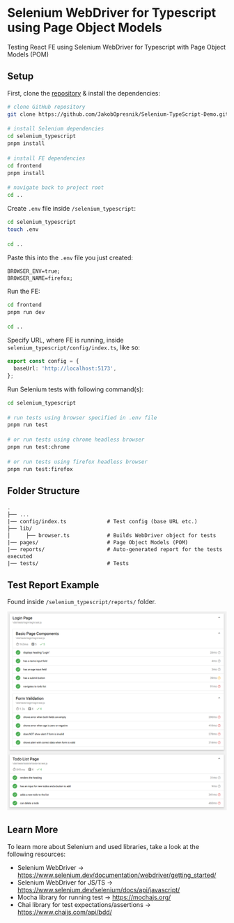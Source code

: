 # Selenium WebDriver for Typescript using Page Object Models

Testing React FE using Selenium WebDriver for Typescript with Page Object Models (POM)

## Setup

First, clone the [repository](https://github.com/JakobOpresnik/Selenium-TypeScript-Demo.git) & install the dependencies:

```bash
# clone GitHub repository
git clone https://github.com/JakobOpresnik/Selenium-TypeScript-Demo.git

# install Selenium dependencies
cd selenium_typescript
pnpm install

# install FE dependencies
cd frontend
pnpm install

# navigate back to project root
cd ..
```

Create `.env` file inside `/selenium_typescript`:

```bash
cd selenium_typescript
touch .env

cd ..
```

Paste this into the `.env` file you just created:

```env
BROWSER_ENV=true;
BROWSER_NAME=firefox;
```

Run the FE:

```bash
cd frontend
pnpm run dev

cd ..
```

Specify URL, where FE is running, inside `selenium_typescript/config/index.ts`, like so:

```ts
export const config = {
  baseUrl: 'http://localhost:5173',
};
```

Run Selenium tests with following command(s):

```bash
cd selenium_typescript

# run tests using browser specified in .env file
pnpm run test

# or run tests using chrome headless browser
pnpm run test:chrome

# or run tests using firefox headless browser
pnpm run test:firefox
```

## Folder Structure

```text
.
├── ...
|── config/index.ts             # Test config (base URL etc.)
├── lib/
│     ├── browser.ts            # Builds WebDriver object for tests
|── pages/                      # Page Object Models (POM)
|── reports/                    # Auto-generated report for the tests executed
|── tests/                      # Tests
```

## Test Report Example

Found inside `/selenium_typescript/reports/` folder.

![Test report example](images/test_report_example.PNG)

## Learn More

To learn more about Selenium and used libraries, take a look at the following resources:

- Selenium WebDriver &rarr; https://www.selenium.dev/documentation/webdriver/getting_started/
- Selenium WebDriver for JS/TS &rarr; https://www.selenium.dev/selenium/docs/api/javascript/
- Mocha library for running test &rarr; https://mochajs.org/
- Chai library for test expectations/assertions &rarr; https://www.chaijs.com/api/bdd/
